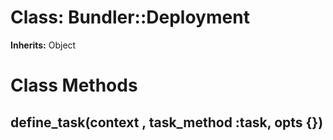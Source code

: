 # Class: Bundler::Deployment
**Inherits:** Object
    



# Class Methods
## define_task(context , task_method :task, opts {}) [](#method-c-define_task)


